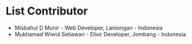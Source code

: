 # List Contributor

- Misbahul D Munir - Web Developer, Lamongan - Indonesia
- Mukhamad Wiwid Setiawan - Elixir Developer, Jombang - Indonesia
